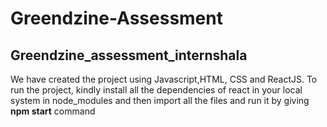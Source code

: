# Greendzine-Assessment
## Greendzine_assessment_internshala <br/>
We have created the project using Javascript,HTML, CSS and ReactJS.
To run the project, kindly install all the dependencies of react in your local system in node_modules and then import all the files and run it by giving **npm start** command
